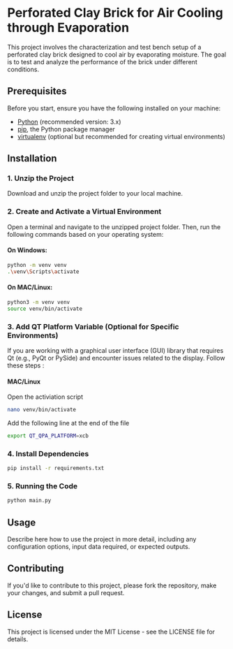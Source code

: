 # Perforated Clay Brick for Air Cooling through Evaporation

This project involves the characterization and test bench setup of a perforated clay brick designed to cool air by evaporating moisture. The goal is to test and analyze the performance of the brick under different conditions.

## Prerequisites

Before you start, ensure you have the following installed on your machine:

- [Python](https://www.python.org/downloads/) (recommended version: 3.x)
- [pip](https://pip.pypa.io/en/stable/), the Python package manager
- [virtualenv](https://virtualenv.pypa.io/en/latest/) (optional but recommended for creating virtual environments)

## Installation

### 1. Unzip the Project

Download and unzip the project folder to your local machine.

### 2. Create and Activate a Virtual Environment

Open a terminal and navigate to the unzipped project folder. Then, run the following commands based on your operating system:

#### On Windows:

```bash
python -m venv venv
.\venv\Scripts\activate
```

#### On MAC/Linux:

```bash
python3 -m venv venv
source venv/bin/activate
```
### 3. Add QT Platform Variable (Optional for Specific Environments)
If you are working with a graphical user interface (GUI) library that requires Qt (e.g., PyQt or PySide) and encounter issues related to the display.
Follow these steps :

#### MAC/Linux

Open the activiation script
```bash
nano venv/bin/activate
```
Add the following line at the end of the file
```bash
export QT_QPA_PLATFORM=xcb
```

### 4. Install Dependencies
```bash
pip install -r requirements.txt
```
### 5. Running the Code
```bash
python main.py
```

## Usage 

Describe here how to use the project in more detail, including any configuration options, input data required, or expected outputs.

## Contributing

If you'd like to contribute to this project, please fork the repository, make your changes, and submit a pull request.

## License
This project is licensed under the MIT License - see the LICENSE file for details.



